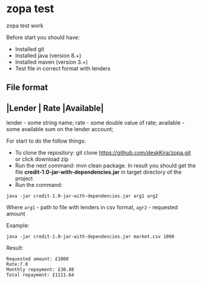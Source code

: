 # zopa test
zopa test work

Before start you should have:
* Installed git
* Installed java (version 8.+)
* Installed maven (version 3.+)
* Test file in correct format with lenders

File format 
--------------------------
|Lender | Rate |Available|
--------------------------

lender - some string name;
rate - some double value of rate;
available - some available sum on the lender account; 

For start to do the follow things:
* To clone the repository: git clone https://github.com/deskKira/zopa.git or click download zip
* Run the next command: mvn clean package. In result you should get the file **credit-1.0-jar-with-dependencies.jar** in target directory of the project
* Run the command: 
```
java -jar credit-1.0-jar-with-dependencies.jar arg1 arg2
```
Where `arg1` - path to file with lenders in csv format, `agr2` - requested amount

Example:
```
java -jar credit-1.0-jar-with-dependencies.jar market.csv 1000
```

Result:
```
Requested amount: £1000
Rate:7.0
Monthly repayment: £30.88
Total repayment: £1111.64
```
